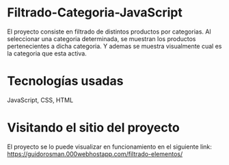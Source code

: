 # Filtrado-Categoria-JavaScript

El proyecto consiste en filtrado de distintos productos por categorias. Al seleccionar una categoria determinada, se muestran los productos pertenecientes a dicha categoria. Y ademas se muestra visualmente cual es la categoria que esta activa.

# Tecnologías usadas

JavaScript, CSS, HTML

# Visitando el sitio del proyecto

El proyecto se lo puede visualizar en funcionamiento en el siguiente link: https://guidorosman.000webhostapp.com/filtrado-elementos/
